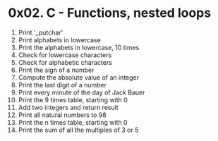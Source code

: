 # 0x02. C - Functions, nested loops
1. Print '_putchar'
2. Print alphabets in lowercase
3. Print the alphabets in lowercase, 10 times
4. Check for lowercase characters
5. Check for alphabetic characters
6. Print the sign of a number
7. Compute the absolute value of an integer
8. Print the last digit of a number
9. Print every minute of the day of Jack Bauer
10. Print the 9 times table, starting with 0
11. Add two integers and return result
12. Print all natural numbers to 98
13. Print the n times table, starting with 0
14. Print the sum of all the multiples of 3 or 5
